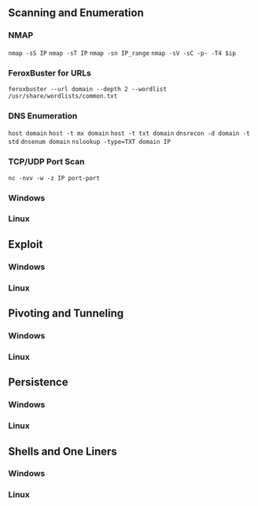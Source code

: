 ## Scanning and Enumeration

### NMAP
`nmap -sS IP`
`nmap -sT IP`
`nmap -sn IP_range`
`nmap -sV -sC -p- -T4 $ip`

### FeroxBuster for URLs
`feroxbuster --url domain --depth 2 --wordlist /usr/share/wordlists/common.txt`

### DNS Enumeration
`host domain`
`host -t mx domain`
`host -t txt domain`
`dnsrecon -d domain -t std`
`dnsenum domain`
`nslookup -type=TXT domain IP`

### TCP/UDP Port Scan
`nc -nvv -w -z IP port-port`

### Windows

### Linux

## Exploit

### Windows

### Linux

## Pivoting and Tunneling

### Windows

### Linux

## Persistence

### Windows

### Linux

## Shells and One Liners

### Windows

### Linux

